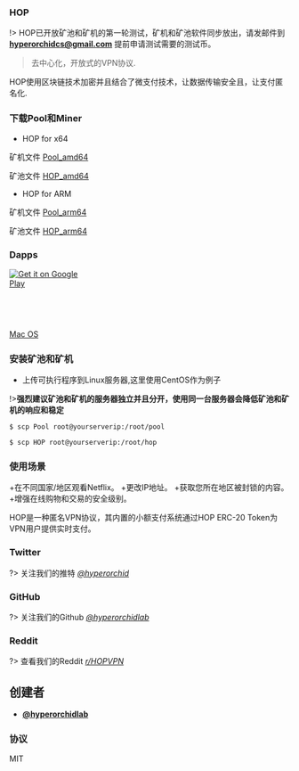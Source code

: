 ### HOP

!> HOP已开放矿池和矿机的第一轮测试，矿机和矿池软件同步放出，请发邮件到 **hyperorchidcs@gmail.com** 提前申请测试需要的测试币。

> 去中心化，开放式的VPN协议.

HOP使用区块链技术加密并且结合了微支付技术，让数据传输安全且，让支付匿名化.

### 下载Pool和Miner

+ HOP for x64

矿机文件  [Pool_amd64](_media/Pool_amd64 ':ignore')

矿池文件  [HOP_amd64](_media/HOP_amd64 ':ignore')


+ HOP for ARM

矿机文件  [Pool_arm64](_media/Pool_arm64 ':ignore')

矿池文件  [HOP_arm64](_media/HOP_arm64 ':ignore')

### Dapps


<a href='https://play.google.com/store/apps/details?id=com.hop.pirate&pcampaignid=pcampaignidMKT-Other-global-all-co-prtnr-py-PartBadge-Mar2515-1' style="width:135px;height:40px;display: inline-block;"><img alt='Get it on Google Play' src='https://play.google.com/intl/en_us/badges/static/images/badges/en_badge_web_generic.png'/></a>


<a href="https://apps.apple.com/us/app/%E6%B5%B7%E7%9B%97vn/id1521121265?mt=8" style="display:inline-block;overflow:hidden;background:url(https://linkmaker.itunes.apple.com/en-us/badge-lrg.svg?releaseDate=2020-07-20&kind=iossoftware&bubble=apple_music) no-repeat;width:135px;height:40px;"></a>

<a href="https://a0a63d65-7b07-4b71-9ec7-808d96916969.usrfiles.com/archives/a0a63d_7316ae011f0e4770878192986ab1d832.zip">Mac OS</a>


### 安装矿池和矿机

+ 上传可执行程序到Linux服务器,这里使用CentOS作为例子

!>**强烈建议矿池和矿机的服务器独立并且分开，使用同一台服务器会降低矿池和矿机的响应和稳定**

```console
$ scp Pool root@yourserverip:/root/pool
```

```console
$ scp HOP root@yourserverip:/root/hop
```

### 使用场景

+在不同国家/地区观看Netflix。
+更改IP地址。
+获取您所在地区被封锁的内容。
+增强在线购物和交易的安全级别。

HOP是一种匿名VPN协议，其内置的小额支付系统通过HOP ERC-20 Token为VPN用户提供实时支付。

### Twitter
?> 关注我们的推特 *[@hyperorchid ](https://twitter.com/hyperorchid)*
### GitHub
?> 关注我们的Github *[@hyperorchidlab ](https://github.com/hyperorchidlab/)*
### Reddit
?> 查看我们的Reddit *[r/HOPVPN ](https://www.reddit.com/r/HOPVPN/)*


## 创建者
- **[@hyperorchidlab](https://github.com/hyperorchidlab/)**

### 协议

MIT